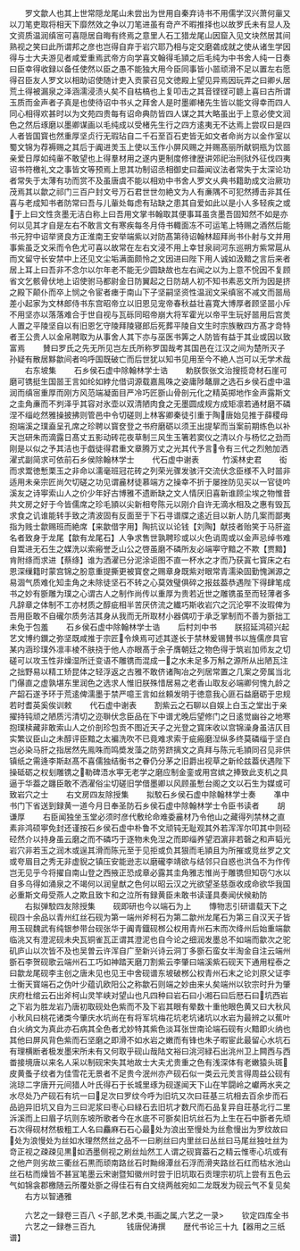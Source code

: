 <!-- { "loadSidebar": true } -->
　　罗文歙人也其上世常隠龙尾山未尝出为世用自秦弃诗书不用儒学汉兴萧何軰又以刀笔吏取将相天下靡然效之争以刀笔进虽有竒产不暇推择也以故罗氏未有显人及文资质温润缜宻可喜隠居自晦有终焉之意里人石工猎龙尾山因窟入见文块然居其间熟视之笑曰此所谓邦之彦也岂得自弃于岩穴耶乃相与定交磨砻成就之使从诸生学因得与士大夫游见者咸爱重焉武帝方向学喜文翰得毛頴之后毛纯为中书舍人纯一日奏曰臣幸得收録以备任使然以臣之愚不能独大用今臣同事皆小噐顽滑不足以置左右愿得召臣友人罗文以相助诏使随计吏入贡蒙召见文徳殿上望见异焉因玩弄之曰卿乆居荒土得被漏泉之泽涵濡浸渍乆矣不自枯槁也上复叩击之其音铿铿可聼上喜曰古所谓玉质而金声者子真是也使待诏中书乆之拜舍人是时墨卿楮先生皆以能文得幸而四人同心相得欢甚时以为文苑四贵每有诏命典防皆四人谋之其大略虽出于上意必使文润色之然后琢磨以墨卿谋画以毛纯成以受楮先生行之四方逺夷无不达焉上尝叹曰是四人者皆国寳也然重厚坚贞行无瑕玷自二千石至百石吏皆无如文者命尚方以金作室以蜀文锦为荐褥赐之其后于阗进羙玉上使以玉作小屏风赐之并赐髙丽所献铜瓶为饮噐亲爱日厚如纯軰不敢望也上得羣材用之遂内更制度修律歴讲郊祀治刑狱外征伐四夷诏书符檄礼文之事皆文等预焉上思其功制诏丞相御史曰葢闻议法者常失于太深论功者常失于太薄有功而赏不及虽唐虞不能以相劝中书舍人罗文乆典书籍助成文治厥功茂焉其以歙之祁门三百户封文号万石君世世勿絶文为人有亷隅不可犯然搏击非其任喜与老成知书者防常曰吾与儿軰处每虑有玷缺之患其自爱如此以是小人多轻疾之或于上曰文性贪墨无洁白称上曰吾用文掌书翰取其便事耳虽贪墨吾固知然不如是亦何以见其才自是左右不敢言文有寒疾每冬月侍书輙面冻不可运笔上特赐之酒然后能书元狩中诏举贤良方正淮南王安举端紫以对防髙第待诏翰林超拜尚书仆射与文并用事紫虽乏文采而令色尤可喜以故常在左右文浸不用上幸甘泉祠河东巡朔方紫常扈从而文留守长安禁中上还见文尘垢满面颇怜之文因进曰陛下用人诚如汲黯之言后来者居上耳上曰吾非不念尔以尔年老不能无少圆缺故也左右闻之以为上意不恱因不复顾省文乞骸骨伏地上诏使驸马都尉金日防翼起之日防胡人初不知书素恶文所为因是挤之殿下颠仆而卒上悯之令宦者瘗于南山下子坚嗣坚资性温润文采缜宻不减文而噐局差小起家为文林郎侍书东宫昭帝立以旧恩见宠帝春秋益壮喜寛大博厚者顾坚噐小斥不用坚亦以落落难合于世自视与瓦砾同昭帝崩大将军霍光以帝平生玩好噐用后宫羙人置之平陵坚自以有旧恩乞守陵拜陵寝郎后死葬平陵自文生时宗族散四方髙才竒特者王公贵人以金帛聘取为从事舍人其下亦与巫医书筭之人防皆有益于其业或因以致富焉
　　賛曰罗氏之先无所见岂左氏所称罗国哉考其国邑在江汉之间为楚所灭子孙疑有散居黟歙间者呜呼国既破亡而后世犹以知书见用至今不絶人岂可以无学术哉
　　右东坡集
　　石乡侯石虚中除翰林学士诰
　　勅朕恢张文治搜揽竒材石崖可磨可镌挺生国噐王言如纶如綍允借词源载嘉鳯咮之姿庸陟鼇扉之选石乡侯石虚中温润而缜宻重厚而刚方风范端凝面目严冷巧匠斵山骨剖元化之精英掷地作金声露斯文之圭角亷而不刿泽乎其容对氷壶以双清陋肉食之无墨圆成规方成矩凛若通材磨不磷涅不缁屹然雅操披拂则管邑中令切磋则上林客卿秦徒引重于陶唐始见推于薛稷母抱端溪之璞盍呈孔席之珍聘以寳奁登之书府磨砺以须王出提挈而当案前期练色以补天岂研朱而滴露日髙丈五影动砖花夜草制三风生玉箸若窦仪之清以介与杨忆之劲而刚是以似之予其洁也于戯徒得君重文章腾万丈之光其代予言令有三代之烈勉加洒濯式副简求可依前石乡侯除翰林学士
　　代石虚中谢表　　　竹溪林史君
　　衒而求鬻徳慙栗玉之非命以濡毫班冠花砖之列荣光骤发骇汗交流伏念臣様不入时噐非适用未亲宗匠尚欠切磋之功见谓麄材徒慕端方之操幸不折于屡挫防见买以一官徒吟溪友之诗寕索山人之价少年好古博雅不遗断缺之文人情厌旧喜新谁顾尘埃之物惟昔共文房之好于今皆儒席之珍毛頴以尖新相夸陈元以刚介自许无滴水相及之惠有毁瓦求食之讥谁能转手致之清波固有反面至于下石寻谱牒之逺近目以新人防几案而鄙夷指为贱士歙赐班而絶席【来歙借字用】陶抗议以论钱【刘陶】献技者贻笑于马肝盗名者致身于龙尾【歙有龙尾石】人争求售世孰聘珍或以火色诮周或以金声忌绰书难自鬻进无石生之媒洗以索瘢誉乏山公之啓虽磨不磷所友必端寕守黯之不欺【贾黯】肯附绦而求进【蔡绦】谁为洒濯已分泥涂讵图不直一杯水之才而乃获寘七寳床之右恩深缫籍时蒙宫锦之朌意重提撕更被寳奁之赐章身既紫对眼常青濡染固勤愧渊源之易涸气质难化知圭角之未除徒坚石不转之心莫效璧俱碎之报兹葢恭遇陛下得肆笔成书之妙有斵雕为璞之心谓古人之制作尚传以重厚为贵若近世之雕镌虽至而轻薄者多凡辞章之体制不工亦材质之醇疵相半苦厌侪流之纎巧斯收岩穴之沉沦寕不汝瑕俾为吾用臣敢不自礲尔质务洁其身从我而无所取材小器偶叨于承乏掌制而不善为斵拙工未免于包羞
　　石乡侯石虚中除翰林学士诰
　　后村刘中书
　　朕招延鸿硕兴起艺文博约鑚之弥坚既咸推于宗匠令焕焉可述其遂长于禁林爰锡賛书以旌儒彦具官某内涵珍璞外凛丰棱不肤挠于他人亦眼髙于余子膺朝廷之物色得于筑岩加师友之切磋可以攻玉性非燥湿所迁变语不雕镌而混成一之水未足多万斛之源所从出陋瓦注之拙野易以精工矫昆体之轻浮返之古雅不敢侪诸陶冶之列居常置之几案之旁属当北门儤直之虚孰堪东里润色之选求人惟旧朕殊惜居易之老香山取友必端卿何愧九龄之产韶石遂予环于荒逺俾濡墨于禁严噫王言如丝頼发明于徳意我心匪石益磨砺于忠规若时耆英奚俟训敕
　　代石虚中谢表
　　割紫云之石聊以自娱上白玉之堂出于亲擢持钝顽之陋质污清切之迩聨伏念臣品在下中谱尤晚后望修门之日逺觉幽谷之地寒抱璞椟藏非敢索山人之价剖珍包贡不图近天子之光登之寳床收以宫锦澡身虽洁仄目实繁议臣山之未醇评臣黯之太褊洗吹不已竟难求索于疵瘢磨湼纵多终莫磷缁于坚白岂必染马肝之指居然先鳯咮而鸣奬发藻之防劳跻摛文之真拜与陈元毛頴同召见非供镇纸之需逄李斯赵髙不喜儒独结衡书之眷仍分茅之旧爵出视草之新纶兹葢伏遇陛下操砥砺之权刬雕镌之勒碑浯水寕无老学之磨应制金銮或用宫嫔之捧致此支机之具逼于华葢之躔臣敢不洒濯俗尘切磋旧学借墨卿以风顾虽慙台阁之文以石生为媒或可致岩穴之士
　　右文房四友除授集
　　拟駮石乡侯石虚中除翰林学士奏
　　凖中书门下省送到録黄一道今月日奉圣防石乡侯石虚中除翰林学士令臣书读者
　　胡谦厚
　　右臣闻独坐玉堂必须时彦代敷纶命难委麄材乃令他山之藏得列禁林之直素非鸿硕寕免封还谨按石乡侯石虚中朴鲁不文顽钝无耻观其外若浑浑尔叩其中则硁硁然介以持身虽云磨之而不磷巧于逐物未免湼之而即缁养望泗濵非若磬之和声韬光岩穴非若玉之润木或逞其滑而陈元至于见拒或负其狠而毛頴且为所摧或竞丝罗之文或夸眉目之秀无非虚貎之镇压安能逊志以磨礲李靖欲与结邻只自惑也洪刍不为作传岂无见乎今将擢自南山登之西掖正恐成章必露其圭角雅志惟尚于雕镌但知窃勺水以自多乌得如涌泉之不竭何以润皇猷之色何以昭云汉之光欲望圣慈亟收成命欲华我国必重斯文毋受燕人之欺且致卞和之泣所有録黄臣未敢书读谨具奏闻伏候勑防
　　右拟弹駮四友除授集
　　砚即研也今以端石为上
　　慱物志引研谱载天下之砚四十余品以青州红丝石砚为第一端州斧柯石为第二歙州龙尾石为第三自汉天子皆用玉砚魏武有纯银参带台砚张华于阗青鐡砚桞公权用青州石末而次绛州后始重端歙临洮又有澄泥砚未央瓦铜雀瓦正谓其澄泥也自今论之细润发墨总不如端而歙次之驼矶庐山以次皆不及也吴曽云许浑自广至新兴诗云洞丁多斵石蛮女半淘金自注云端州斵石李贺砚歌云端州石工巧如神踏天磨刀割紫云李肇曰端溪紫石砚天下通用程泰之曰歙龙尾砚李主创之唐未见也见王中舍砚谱东坡破桞公权青州石末之论刘原父证李士衡天寳端石之伪叶少蕴讥欧阳公之称歙石则端之妙由来乆矣端州以钦宗时升为肇庆府杜绾云石出斧柯山灵竿峡对望山也凡四种曰岩石曰小湘石曰后厯石曰坑西岩之下岩为胜龙岩乃唐初取砚处色紫而不及下岩其眼有晕数十重他眼色黄又曰大秋风小秋风曰桃花诸类今肇庆水坑尚在有将军坑梅花坑老坑诸坑以水岩为最辨之以蕉叶白火纳文为真此亦石病其全色者尤妙特其紫色淡耳张世南论端石砚有火黯即火纳也其他曰屏风背色紫而石坚磨之即滑不如水岩之嫩而有锋也朱子暇宦此最留心水坑石有理横断者极发墨宋所未有又何取乎砚山哉陆文裕曰洮河緑石出洮州卫上闗西与西畨接境唐以来名人采以制砚宋失其地故士大夫尤贵重之色有浅深体有老嫩猿头斑皮黄蚤子纹者为佳雪花无景者不足贵今泯州亦产砚石似一类云元羙言得周益公砚有洮琼二字唐开元间猎人叶氏得石于长城里琢为砚遂闻天下山在竿闘岭之巘两水夹之水尽处乃产砚石有坑一曰足次曰罗纹今呼为旧坑又次曰荘基三坑相去百余步而石品逈异旧坑又自为三曰泥浆曰枣心曰緑石去旧坑才数尺而石品复异自荘基北行二里泝溪而上曰眉子坑则东坡所歌者今在水底不可斵矣旧坑丝石为上生在石中斵者先顽石次得砚材然极粗工人名曰麤麻石石心最处为浪出至慢处为丝愈慢出为罗纹故曰处为浪慢处为丝如水理然然丝之品不一曰刷丝曰内里丝曰丛丝曰马尾丝独吐丝为竒正视之疎疎见黒如洒墨侧视之刷丝灿然工人谓之砚寳葢石之精云惟枣心坑或有之他产则劣故三衢丝石黒而顽南路丝石时黝绵潭丝石浮而滑夹路丝石红而枯水池山丝石枯而燥皆不甚冝笔墨云宋谢暨知徽州时尝于旧坑取石贡理宗初坑上尝有五色云气如锦衾郡檄随云所覆处斵之得佳石有白文绕两舷宛如二龙既发为砚云气不复见矣
　　右方以智通雅


　　六艺之一録卷三百八
<子部,艺术类,书画之属,六艺之一录>
　　钦定四库全书
　　六艺之一録巻三百九　　　　钱唐倪涛撰
　　歴代书论三十九【器用之三纸谱】
